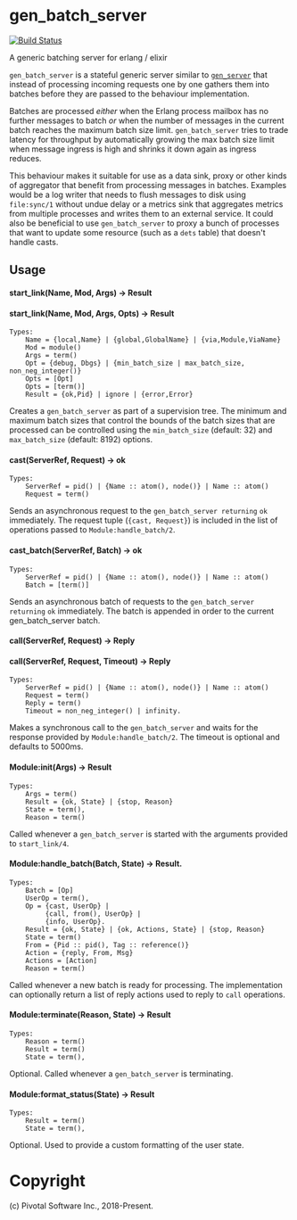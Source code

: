 # gen_batch_server

[![Build Status](https://travis-ci.org/rabbitmq/gen-batch-server.svg?branch=master)](https://travis-ci.org/rabbitmq/gen-batch-server)


A generic batching server for erlang / elixir


`gen_batch_server` is a stateful generic server similar to [`gen_server`](https://erlang.org/doc/man/gen_server.html) that instead of processing incoming requests
one by one gathers them into batches before they are passed to the behaviour
implementation.

Batches are processed _either_ when the Erlang process mailbox has no further
messages to batch _or_
when the number of messages in the current batch reaches the maximum batch size
limit.
`gen_batch_server` tries to trade latency for throughput by automatically growing the max batch
size limit when message ingress is high and shrinks it down again as ingress
reduces.

This behaviour makes it suitable for use as a data sink, proxy or other kinds of
aggregator that benefit from processing messages in batches. Examples
would be a log writer that needs to flush messages to disk using `file:sync/1`
without undue delay or a metrics sink that aggregates metrics from multiple
processes and writes them to an external service. It could also be beneficial
to use `gen_batch_server` to proxy a bunch of processes that want to update
some resource (such as a `dets` table) that doesn't handle casts.

## Usage

#### start_link(Name, Mod, Args) -> Result
#### start_link(Name, Mod, Args, Opts) -> Result

    Types:
        Name = {local,Name} | {global,GlobalName} | {via,Module,ViaName}
        Mod = module()
        Args = term()
        Opt = {debug, Dbgs} | {min_batch_size | max_batch_size, non_neg_integer()}
        Opts = [Opt]
        Opts = [term()]
        Result = {ok,Pid} | ignore | {error,Error}

Creates a `gen_batch_server` as part of a supervision tree. The minimum and
maximum batch sizes that control the bounds of the batch sizes that are processed
can be controlled using the `min_batch_size` (default: 32)
and `max_batch_size` (default: 8192) options.


#### cast(ServerRef, Request) -> ok

    Types:
        ServerRef = pid() | {Name :: atom(), node()} | Name :: atom()
        Request = term()

Sends an asynchronous request to the `gen_batch_server returning` `ok` immediately.
The request tuple (`{cast, Request}`) is included in the list of operations passed
to `Module:handle_batch/2`.

#### cast_batch(ServerRef, Batch) -> ok

    Types:
        ServerRef = pid() | {Name :: atom(), node()} | Name :: atom()
        Batch = [term()]

Sends an asynchronous batch of requests to the `gen_batch_server returning` `ok`
immediately. The batch is appended in order to the current gen_batch_server batch.

#### call(ServerRef, Request) -> Reply
#### call(ServerRef, Request, Timeout) -> Reply

    Types:
        ServerRef = pid() | {Name :: atom(), node()} | Name :: atom()
        Request = term()
        Reply = term()
        Timeout = non_neg_integer() | infinity.

Makes a synchronous call to the `gen_batch_server` and waits for the response provided
by `Module:handle_batch/2`.
The timeout is optional and defaults to 5000ms.

#### Module:init(Args) -> Result

    Types:
        Args = term()
        Result = {ok, State} | {stop, Reason}
        State = term(),
        Reason = term()


Called whenever a `gen_batch_server` is started with the arguments provided
to `start_link/4`.

#### Module:handle_batch(Batch, State) -> Result.

    Types:
        Batch = [Op]
        UserOp = term(),
        Op = {cast, UserOp} |
             {call, from(), UserOp} |
             {info, UserOp}.
        Result = {ok, State} | {ok, Actions, State} | {stop, Reason}
        State = term()
        From = {Pid :: pid(), Tag :: reference()}
        Action = {reply, From, Msg}
        Actions = [Action]
        Reason = term()

Called whenever a new batch is ready for processing. The implementation can
optionally return a list of reply actions used to reply to `call` operations.

#### Module:terminate(Reason, State) -> Result

    Types:
        Reason = term()
        Result = term()
        State = term(),


Optional. Called whenever a `gen_batch_server` is terminating.

#### Module:format_status(State) -> Result

    Types:
        Result = term()
        State = term(),


Optional. Used to provide a custom formatting of the user state.


# Copyright

(c) Pivotal Software Inc., 2018-Present.


